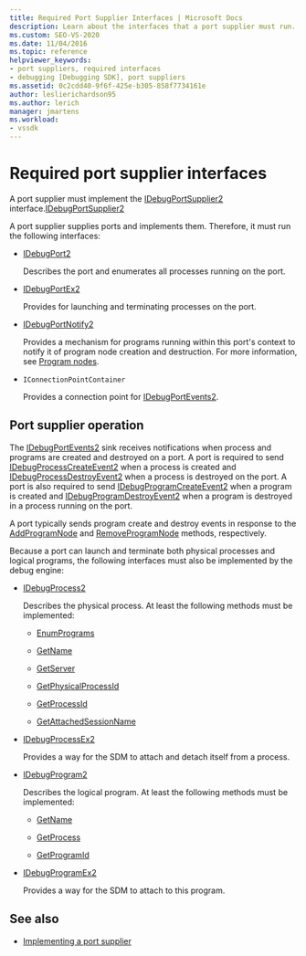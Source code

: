 ```yaml
---
title: Required Port Supplier Interfaces | Microsoft Docs
description: Learn about the interfaces that a port supplier must run. A port supplier supplies ports and implements them.
ms.custom: SEO-VS-2020
ms.date: 11/04/2016
ms.topic: reference
helpviewer_keywords:
- port suppliers, required interfaces
- debugging [Debugging SDK], port suppliers
ms.assetid: 0c2cdd40-9f6f-425e-b305-858f7734161e
author: leslierichardson95
ms.author: lerich
manager: jmartens
ms.workload:
- vssdk
---
```

# Required port supplier interfaces
A port supplier must implement the [IDebugPortSupplier2](../../extensibility/debugger/reference/idebugportsupplier2.md) interface.[IDebugPortSupplier2](../../extensibility/debugger/reference/idebugportsupplier2.md)

 A port supplier supplies ports and implements them. Therefore, it must run the following interfaces:

- [IDebugPort2](../../extensibility/debugger/reference/idebugport2.md)

  Describes the port and enumerates all processes running on the port.

- [IDebugPortEx2](../../extensibility/debugger/reference/idebugportex2.md)

  Provides for launching and terminating processes on the port.

- [IDebugPortNotify2](../../extensibility/debugger/reference/idebugportnotify2.md)

  Provides a mechanism for programs running within this port's context to notify it of program node creation and destruction. For more information, see [Program nodes](../../extensibility/debugger/program-nodes.md).

- `IConnectionPointContainer`

  Provides a connection point for [IDebugPortEvents2](../../extensibility/debugger/reference/idebugportevents2.md).

## Port supplier operation
 The [IDebugPortEvents2](../../extensibility/debugger/reference/idebugportevents2.md) sink receives notifications when process and programs are created and destroyed on a port. A port is required to send [IDebugProcessCreateEvent2](../../extensibility/debugger/reference/idebugprocesscreateevent2.md) when a process is created and [IDebugProcessDestroyEvent2](../../extensibility/debugger/reference/idebugprocessdestroyevent2.md) when a process is destroyed on the port. A port is also required to send [IDebugProgramCreateEvent2](../../extensibility/debugger/reference/idebugprogramcreateevent2.md) when a program is created and [IDebugProgramDestroyEvent2](../../extensibility/debugger/reference/idebugprogramdestroyevent2.md) when a program is destroyed in a process running on the port.

 A port typically sends program create and destroy events in response to the [AddProgramNode](../../extensibility/debugger/reference/idebugportnotify2-addprogramnode.md) and [RemoveProgramNode](../../extensibility/debugger/reference/idebugportnotify2-removeprogramnode.md) methods, respectively.

 Because a port can launch and terminate both physical processes and logical programs, the following interfaces must also be implemented by the debug engine:

- [IDebugProcess2](../../extensibility/debugger/reference/idebugprocess2.md)

  Describes the physical process. At least the following methods must be implemented:

  - [EnumPrograms](../../extensibility/debugger/reference/idebugprocess2-enumprograms.md)

  - [GetName](../../extensibility/debugger/reference/idebugprocess2-getname.md)

  - [GetServer](../../extensibility/debugger/reference/idebugprocess2-getserver.md)

  - [GetPhysicalProcessId](../../extensibility/debugger/reference/idebugprocess2-getphysicalprocessid.md)

  - [GetProcessId](../../extensibility/debugger/reference/idebugprocess2-getprocessid.md)

  - [GetAttachedSessionName](../../extensibility/debugger/reference/idebugprocess2-getattachedsessionname.md)

- [IDebugProcessEx2](../../extensibility/debugger/reference/idebugprocessex2.md)

  Provides a way for the SDM to attach and detach itself from a process.

- [IDebugProgram2](../../extensibility/debugger/reference/idebugprogram2.md)

  Describes the logical program. At least the following methods must be implemented:

  - [GetName](../../extensibility/debugger/reference/idebugprogram2-getname.md)

  - [GetProcess](../../extensibility/debugger/reference/idebugprogram2-getprocess.md)

  - [GetProgramId](../../extensibility/debugger/reference/idebugprogram2-getprogramid.md)

- [IDebugProgramEx2](../../extensibility/debugger/reference/idebugprogramex2.md)

  Provides a way for the SDM to attach to this program.

## See also
- [Implementing a port supplier](../../extensibility/debugger/implementing-a-port-supplier.md)
